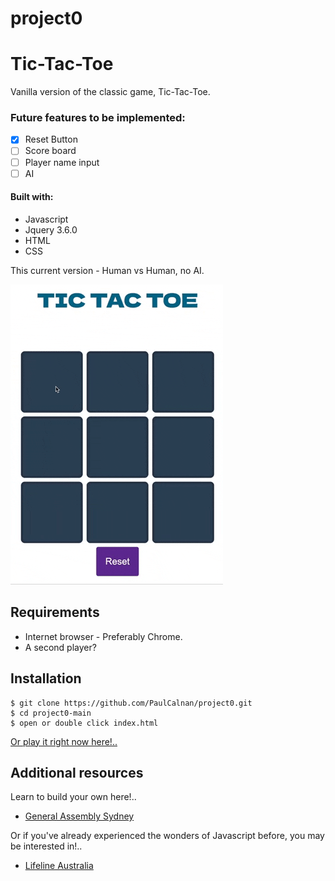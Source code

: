# project0
# Tic-Tac-Toe

Vanilla version of the classic game, Tic-Tac-Toe.

### Future features to be implemented:

- [x] Reset Button
- [ ] Score board
- [ ] Player name input
- [ ] AI

#### Built with:

 - Javascript 
 - Jquery 3.6.0 
 - HTML
 - CSS
 
This current version - Human vs Human, no AI.

![game demo](/PaulsTicTacToe.gif)


## Requirements

- Internet browser - Preferably Chrome.
- A second player?

## Installation

```
$ git clone https://github.com/PaulCalnan/project0.git
$ cd project0-main
$ open or double click index.html
```

[Or play it right now here!.. ](https://paulcalnan.github.io/project0/)


## Additional resources

Learn to build your own here!..

- [General Assembly Sydney](https://tinyurl.com/5xm6mun5)

Or if you've already experienced the wonders of Javascript before, you may be interested in!..

- [Lifeline Australia](https://www.lifeline.org.au/)
